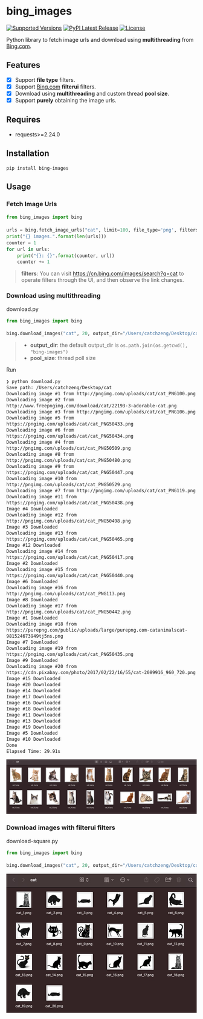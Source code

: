 # bing_images

[![Supported Versions](https://img.shields.io/pypi/pyversions/bing-images.svg)](https://pypi.org/project/bing-images)
[![PyPI Latest Release](https://img.shields.io/pypi/v/bing-images.svg)](https://pypi.org/project/bing-images/)
[![License](https://img.shields.io/pypi/l/bing-images.svg)](https://github.com/bing-images-dev/bing-images/blob/master/LICENSE)

Python library to fetch image urls and download using **multithreading** from [Bing.com](https://bing.com/).

## Features

- [x] Support **file type** filters.
- [x] Support [Bing.com](https://bing.com/) **filterui** filters.
- [x] Download using **multithreading** and custom thread **pool size**.
- [x] Support **purely** obtaining the image urls.

## Requires

- requests>=2.24.0

## Installation

```shell
pip install bing-images
```

## Usage

### Fetch Image Urls

```py
from bing_images import bing

urls = bing.fetch_image_urls("cat", limit=100, file_type='png', filters='+filterui:aspect-square+filterui:color2-bw')
print("{} images.".format(len(urls)))
counter = 1
for url in urls:
    print("{}: {}".format(counter, url))
    counter += 1
```

> **filters**: You can visit <https://cn.bing.com/images/search?q=cat> to operate filters through the UI, and then observe the link changes.

### Download using multithreading

download.py

```py
from bing_images import bing

bing.download_images("cat", 20, output_dir="/Users/catchzeng/Desktop/cat",pool_size=10, file_type="png", force_replace=True)
```

> - **output_dir**: the default output_dir is `os.path.join(os.getcwd(), "bing-images")`
> - **pool_size**: thread poll size

Run

```shell
❯ python download.py
Save path: /Users/catchzeng/Desktop/cat
Downloading image #1 from http://pngimg.com/uploads/cat/cat_PNG100.png
Downloading image #2 from http://www.freepngimg.com/download/cat/22193-3-adorable-cat.png
Downloading image #3 from http://pngimg.com/uploads/cat/cat_PNG106.png
Downloading image #5 from https://pngimg.com/uploads/cat/cat_PNG50433.png
Downloading image #6 from https://pngimg.com/uploads/cat/cat_PNG50434.png
Downloading image #4 from http://pngimg.com/uploads/cat/cat_PNG50509.png
Downloading image #8 from http://pngimg.com/uploads/cat/cat_PNG50480.png
Downloading image #9 from https://pngimg.com/uploads/cat/cat_PNG50447.png
Downloading image #10 from http://pngimg.com/uploads/cat/cat_PNG50529.png
Downloading image #7 from http://pngimg.com/uploads/cat/cat_PNG119.png
Downloading image #11 from https://pngimg.com/uploads/cat/cat_PNG50438.png
Image #4 Downloaded
Downloading image #12 from http://pngimg.com/uploads/cat/cat_PNG50498.png
Image #3 Downloaded
Downloading image #13 from https://pngimg.com/uploads/cat/cat_PNG50465.png
Image #12 Downloaded
Downloading image #14 from https://pngimg.com/uploads/cat/cat_PNG50417.png
Image #2 Downloaded
Downloading image #15 from https://pngimg.com/uploads/cat/cat_PNG50440.png
Image #6 Downloaded
Downloading image #16 from http://pngimg.com/uploads/cat/cat_PNG113.png
Image #8 Downloaded
Downloading image #17 from http://pngimg.com/uploads/cat/cat_PNG50442.png
Image #1 Downloaded
Downloading image #18 from https://purepng.com/public/uploads/large/purepng.com-catanimalscat-981524673949tj5ns.png
Image #7 Downloaded
Downloading image #19 from https://pngimg.com/uploads/cat/cat_PNG50435.png
Image #9 Downloaded
Downloading image #20 from https://cdn.pixabay.com/photo/2017/02/22/16/55/cat-2089916_960_720.png
Image #15 Downloaded
Image #20 Downloaded
Image #14 Downloaded
Image #17 Downloaded
Image #16 Downloaded
Image #18 Downloaded
Image #11 Downloaded
Image #13 Downloaded
Image #19 Downloaded
Image #5 Downloaded
Image #10 Downloaded
Done
Elapsed Time: 29.91s
```

![](./images/cat.jpg)

### Download images with **filterui** filters

download-square.py

```py
from bing_images import bing

bing.download_images("cat", 20, output_dir="/Users/catchzeng/Desktop/cat", pool_size=20, file_type="png", filters='+filterui:aspect-square+filterui:color2-bw', force_replace=True)
```

![](./images/cat-bw.jpg)